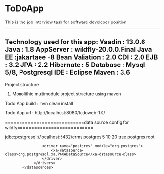 # ToDoApp

This is the job interview task for software developer position

-----------------------------------------------------------------

 Technology used for this app:
 Vaadin    : 13.0.6
 Java      : 1.8
 AppServer : wildfly-20.0.0.Final
 Java EE   :jakartaee -8 
 Bean Valiation : 2.0
 CDI       : 2.0
 EJB       : 3.2
 JPA       : 2.2
 Hibernate : 5
 Database  : Mysql 5/8, Postgresql
 IDE       : Eclipse 
 Maven     : 3.6
----------------------------------

 Project structure 
 1. Monolithic multimodule project structure  using maven 

  
 Todo App build : mvn clean install
 
  
 Todo App url :    http://localhost:8080/todoweb-1.0/
 
 ============================data source config for wildfy===========================
 
 <subsystem xmlns="urn:jboss:domain:datasources:6.0">
             <datasources>
                 <datasource jndi-name="java:jboss/datasource/TodoDS" pool-name="todo_ds" enabled="true" spy="true">
                 <connection-url>jdbc:postgresql://localhost:5432/crms</connection-url>
                     <driver>postgres</driver>
                     <pool>
                         <min-pool-size>5</min-pool-size>
                         <initial-pool-size>10</initial-pool-size>
                         <max-pool-size>20</max-pool-size>
                         <prefill>true</prefill>
                     </pool>
                     <security>
                         <user-name>postgres</user-name>
                         <password>root</password>
                     </security>
                     <validation>
                         <valid-connection-checker class-name="org.jboss.jca.adapters.jdbc.extensions.postgres.PostgreSQLValidConnectionChecker"/>
                         <exception-sorter class-name="org.jboss.jca.adapters.jdbc.extensions.postgres.PostgreSQLExceptionSorter"/>
                     </validation>
                 </datasource>
                 <drivers>
                     
                     <driver name="postgres" module="org.postgres">
                         <xa-datasource-class>org.postgresql.xa.PGXADataSource</xa-datasource-class>
                     </driver>
                 </drivers>
            </datasources>